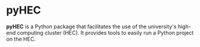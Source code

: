 # pyHEC
**pyHEC** is a Python package that facilitates the use of the university's high-end computing cluster (HEC). It provides tools to easily run a Python project on the HEC.